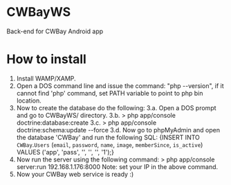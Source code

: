 # CWBayWS
Back-end for CWBay Android app

# How to install
1. Install WAMP/XAMP.
2. Open a DOS command line and issue the command: "php --version", if it cannot find 'php' command, set PATH variable to point to php bin location.
3. Now to create the database do the following:
    3.a. Open a DOS prompt and go to CWBayWS/ directory.
    3.b. > php app/console doctrine:database:create
    3.c. > php app/console doctrine:schema:update --force
    3.d. Now go to phpMyAdmin and open the database 'CWBay' and run the following SQL:
            {INSERT INTO `CWBay`.`Users` (`email`, `password`, `name`, `image`, `memberSince`, `is_active`) VALUES ('app', 'pass', '', '', '', '1');}
4. Now run the server using the following command:
            > php app/console server:run 192.168.1.176:8000
   Note: set your IP in the above command.
5. Now your CWBay web service is ready :)
